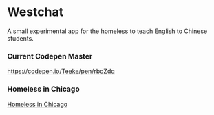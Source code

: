 # Westchat
A small experimental app for the homeless to teach English to Chinese students. 

### Current Codepen Master

https://codepen.io/Teeke/pen/rboZdq

### Homeless in Chicago

[Homeless in Chicago](https://www.youtube.com/watch?v=KNupL6D_G1E)
